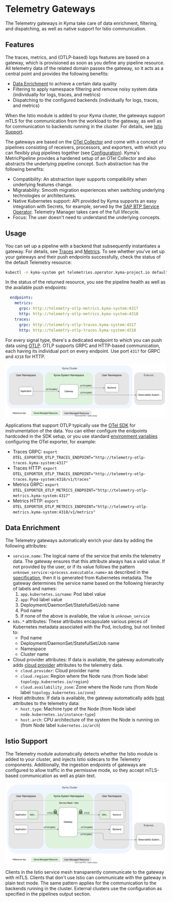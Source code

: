 # Telemetry Gateways

The Telemetry gateways in Kyma take care of data enrichment, filtering, and dispatching, as well as native support for Istio communication.

## Features

The traces, metrics, and (OTLP-based) logs features are based on a gateway, which is provisioned as soon as you define any pipeline resource. All telemetry data of the related domain passes the gateway, so it acts as a central point and provides the following benefits:

- [Data Enrichment](#data-enrichment) to achieve a certain data quality
- Filtering to apply namespace filtering and remove noisy system data (individually for logs, traces, and metrics)
- Dispatching to the configured backends (individually for logs, traces, and metrics)

When the Istio module is added to your Kyma cluster, the gateways support mTLS for the communication from the workload to the gateway, as well as for communication to backends running in the cluster. For details, see [Istio Support](#istio-support).

The gateways are based on the [OTel Collector](https://opentelemetry.io/docs/collector/) and come with a concept of pipelines consisting of receivers, processors, and exporters, with which you can flexibly plug pipelines together (see [Configuration](https://opentelemetry.io/docs/collector/configuration/)). Kyma's MetricPipeline provides a hardened setup of an OTel Collector and also abstracts the underlying pipeline concept. Such abstraction has the following benefits:

- Compatibility: An abstraction layer supports compatibility when underlying features change.
- Migratability: Smooth migration experiences when switching underlying technologies or architectures.
- Native Kubernetes support: API provided by Kyma supports an easy integration with Secrets, for example, served by the [SAP BTP Service Operator](https://github.com/SAP/sap-btp-service-operator#readme). Telemetry Manager takes care of the full lifecycle.
- Focus: The user doesn't need to understand the underlying concepts.

## Usage

You can set up a pipeline with a backend that subsequently instantiates a gateway. For details, see [Traces](03-traces.md) and [Metrics](04-metrics.md).
To see whether you've set up your gateways and their push endpoints successfully, check the status of the default Telemetry resource:

```sh
kubectl -n kyma-system get telemetries.operator.kyma-project.io default -oyaml
```

In the status of the returned resource, you see the pipeline health as well as the available push endpoints:

```yaml
  endpoints:
    metrics:
      grpc: http://telemetry-otlp-metrics.kyma-system:4317
      http: http://telemetry-otlp-metrics.kyma-system:4318
    traces:
      grpc: http://telemetry-otlp-traces.kyma-system:4317
      http: http://telemetry-otlp-traces.kyma-system:4318
```

For every signal type, there's a dedicated endpoint to which you can push data using [OTLP](https://opentelemetry.io/docs/specs/otel/protocol/). OTLP supports GRPC and HTTP-based communication, each having its individual port on every endpoint. Use port `4317` for GRPC and `4318` for HTTP.

![Gateways-Plain](assets/gateways-plain.drawio.svg)

Applications that support OTLP typically use the [OTel SDK](https://opentelemetry.io/docs/languages/) for instrumentation of the data. You can either configure the endpoints hardcoded in the SDK setup, or you use standard [environment variables](https://opentelemetry.io/docs/languages/sdk-configuration/otlp-exporter/#otel_exporter_otlp_traces_endpoint) configuring the OTel exporter, for example:

- Traces GRPC: `export OTEL_EXPORTER_OTLP_TRACES_ENDPOINT="http://telemetry-otlp-traces.kyma-system:4317"`
- Traces HTTP: `export OTEL_EXPORTER_OTLP_TRACES_ENDPOINT="http://telemetry-otlp-traces.kyma-system:4318/v1/traces"`
- Metrics GRPC: `export OTEL_EXPORTER_OTLP_METRICS_ENDPOINT="http://telemetry-otlp-metrics.kyma-system:4317"`
- Metrics HTTP: `export OTEL_EXPORTER_OTLP_METRICS_ENDPOINT="http://telemetry-otlp-metrics.kyma-system:4318/v1/metrics"`

## Data Enrichment

The Telemetry gateways automatically enrich your data by adding the following attributes:

- `service.name`: The logical name of the service that emits the telemetry data. The gateway ensures that this attribute always has a valid value.
  If not provided by the user, or if its value follows the pattern `unknown_service:<process.executable.name>` as described in the [specification](https://opentelemetry.io/docs/specs/semconv/resource/#service), then it is generated from Kubernetes metadata. The gateway determines the service name based on the following hierarchy of labels and names:
  1. `app.kubernetes.io/name`: Pod label value
  2. `app`: Pod label value
  3. Deployment/DaemonSet/StatefulSet/Job name
  4. Pod name
  5. If none of the above is available, the value is `unknown_service`
- `k8s.*` attributes: These attributes encapsulate various pieces of Kubernetes metadata associated with the Pod, including, but not limited to:
  - Pod name
  - Deployment/DaemonSet/StatefulSet/Job name
  - Namespace
  - Cluster name
- Cloud provider attributes: If data is available, the gateway automatically adds [cloud provider](https://opentelemetry.io/docs/specs/semconv/resource/cloud/) attributes to the telemetry data.
  - `cloud.provider`: Cloud provider name
  - `cloud.region`: Region where the Node runs (from Node label `topology.kubernetes.io/region`)
  - `cloud.availability_zone`: Zone where the Node runs (from Node label `topology.kubernetes.io/zone`)
- Host attributes: If data is available, the gateway automatically adds [host](https://opentelemetry.io/docs/specs/semconv/resource/host/) attributes to the telemetry data:
  - `host.type`: Machine type of the Node (from Node label `node.kubernetes.io/instance-type`)
  - `host.arch`: CPU architecture of the system the Node is running on (from Node label `kubernetes.io/arch`)

## Istio Support

The Telemetry module automatically detects whether the Istio module is added to your cluster, and injects Istio sidecars to the Telemetry components. Additionally, the ingestion endpoints of gateways are configured to allow traffic in the permissive mode, so they accept mTLS-based communication as well as plain text.

![Gateways-Istio](assets/gateways-istio.drawio.svg)

Clients in the Istio service mesh transparently communicate to the gateway with mTLS. Clients that don't use Istio can communicate with the gateway in plain text mode. The same pattern applies for the communication to the backends running in the cluster. External clusters use the configuration as specified in the pipelines output section.
